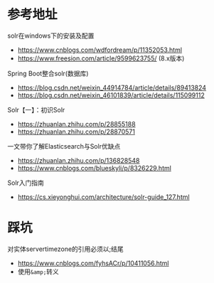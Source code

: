 # 参考地址
solr在windows下的安装及配置
- https://www.cnblogs.com/wdfordream/p/11352053.html
- https://www.freesion.com/article/9599623755/ (8.x版本)

Spring Boot整合solr(数据库)
- https://blog.csdn.net/weixin_44914784/article/details/89413824
- https://blog.csdn.net/weixin_46101839/article/details/115099112

Solr【一】：初识Solr
- https://zhuanlan.zhihu.com/p/28855188
- https://zhuanlan.zhihu.com/p/28870571


一文带你了解Elasticsearch与Solr优缺点
- https://zhuanlan.zhihu.com/p/136828548
- https://www.cnblogs.com/blueskyli/p/8326229.html


Solr入门指南
- https://cs.xieyonghui.com/architecture/solr-guide_127.html


# 踩坑
对实体servertimezone的引用必须以;结尾
- https://www.cnblogs.com/fyhsACr/p/10411056.html
- 使用`&amp;`转义


